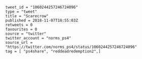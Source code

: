 ```
tweet_id = "1060244257246724096"
type = "tweet"
title = "Scarecrow"
published = 2018-11-07T18:55:03Z
retweets = 0
favourites = 0
source = "twitter"
twitter_account = "norms_ps4"
source_url = "https://twitter.com/norms_ps4/status/1060244257246724096"
tag = [ "ps4share", "reddeadredemption2",]
```

<p class='image'><img src='http://mnf.m17s.net/2018/11/07/Dra-h9kXgAAH2oA.jpg' alt=''></p>

